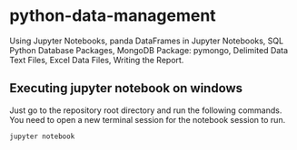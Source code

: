 # python-data-management

Using Jupyter Notebooks, panda DataFrames in Jupyter Notebooks, SQL Python Database Packages, MongoDB Package: pymongo, Delimited Data Text Files, Excel Data Files, Writing the Report.

## Executing jupyter notebook on windows

Just go to the repository root directory and run the following commands. You need to open a new terminal session for the notebook session to run.

```console
jupyter notebook
```
